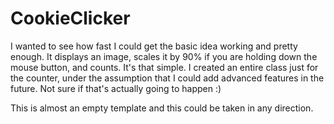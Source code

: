 # CookieClicker
I wanted to see how fast I could get the basic idea working and pretty enough. It displays an image, scales it by 90% if you are holding down the mouse button, and counts. It's that simple. I created an entire class just for the counter, under the assumption that I could add advanced features in the future. Not sure if that's actually going to happen :)

This is almost an empty template and this could be taken in any direction.
